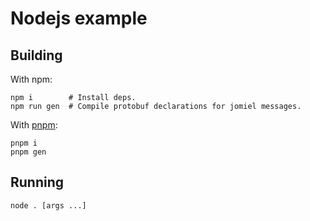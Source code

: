 # Nodejs example

## Building

With npm:

```shell
npm i        # Install deps.
npm run gen  # Compile protobuf declarations for jomiel messages.
```

With [pnpm]:

```shell
pnpm i
pnpm gen
```

[pnpm]: https://pnpm.io/

## Running

```shell
node . [args ...]
```
